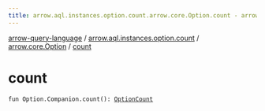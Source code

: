 ```yaml
---
title: arrow.aql.instances.option.count.arrow.core.Option.count - arrow-query-language
---
```


[arrow-query-language](../../index.html) / [arrow.aql.instances.option.count](../index.html) / [arrow.core.Option](index.html) / [count](./count.html)

# count

`fun Option.Companion.count(): `[`OptionCount`](../../arrow.aql.instances/-option-count/index.html)